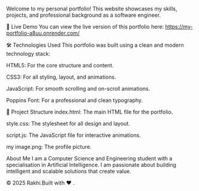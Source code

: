 Welcome to my personal portfolio! This website showcases my skills, projects, and professional background as a software engineer.

🚀 Live Demo
You can view the live version of this portfolio here:
https://my-portfolio-a8uu.onrender.com/

🛠️ Technologies Used
This portfolio was built using a clean and modern technology stack:

HTML5: For the core structure and content.

CSS3: For all styling, layout, and animations.

JavaScript: For smooth scrolling and on-scroll animations.

Poppins Font: For a professional and clean typography.

📁 Project Structure
index.html: The main HTML file for the portfolio.

style.css: The stylesheet for all design and layout.

script.js: The JavaScript file for interactive animations.

my image.png: The profile picture.

About Me
I am a Computer Science and Engineering student with a specialisation in Artificial Intelligence. I am passionate about building intelligent and scalable solutions that create value.

© 2025 Rakhi.Built with ❤ .

